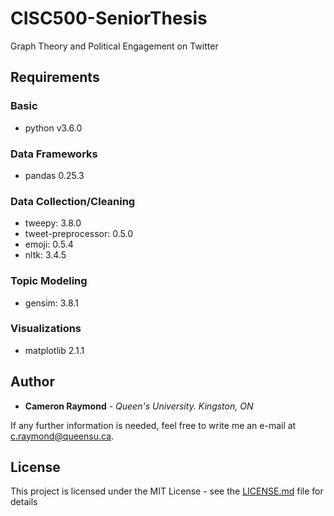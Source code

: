 # CISC500-SeniorThesis
Graph Theory and Political Engagement on Twitter

## Requirements
### Basic
- python                v3.6.0
### Data Frameworks
- pandas                0.25.3
### Data Collection/Cleaning
- tweepy:               3.8.0
- tweet-preprocessor:   0.5.0
- emoji:                0.5.4
- nltk:                 3.4.5
### Topic Modeling
- gensim:               3.8.1
### Visualizations
- matplotlib            2.1.1


## Author

* **Cameron Raymond** - *Queen's University. Kingston, ON*

If any further information is needed, feel free to write me an e-mail at c.raymond@queensu.ca.

## License

This project is licensed under the MIT License - see the [LICENSE.md](LICENSE.md) file for details